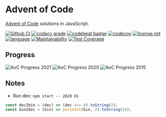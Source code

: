 # Advent of Code

[Advent of Code](https://adventofcode.com/) solutions in JavaScript.

[![Github CI](https://github.com/ropaolle/adventofcode/actions/workflows/codecov.yml/badge.svg)](https://github.com/ropaolle/adventofcode/actions/workflows/codecov.yml)
[![codacy grade](https://img.shields.io/codacy/grade/25a68dd5c77a4b2db7d499f8f8882372?logo=codacy&style=flat)](https://app.codacy.com/gh/ropaolle/adventofcode/dashboard?branch=main)
[![codebeat badge](https://codebeat.co/badges/bf22bb74-c257-4712-95e7-fcdb19808c9b)](https://codebeat.co/projects/github-com-ropaolle-adventofcode-main)
[![codecov](https://codecov.io/gh/ropaolle/adventofcode/branch/main/graph/badge.svg?token=L6A6L78N92)](https://codecov.io/gh/ropaolle/adventofcode)
[![license mit](https://img.shields.io/github/license/ropaolle/adventofcode)](https://opensource.org/licenses/MIT)
[![language](https://img.shields.io/github/languages/top/ropaolle/adventofcode)](https://github.com/ropaolle/adventofcode)
[![Maintainability](https://api.codeclimate.com/v1/badges/a39b07bc89d0cc6c067a/maintainability)](https://codeclimate.com/github/ropaolle/adventofcode/maintainability)
[![Test Coverage](https://api.codeclimate.com/v1/badges/a39b07bc89d0cc6c067a/test_coverage)](https://codeclimate.com/github/ropaolle/adventofcode/test_coverage)

## Progress

<!--- aoc-progress-start --->

![AoC Progress 2021](https://img.shields.io/static/v1?label=AoC%20Progress%202021&message=64%25%20(16%20of%2025)&color=yellow&logo=github&style=for-the-badge) 
![AoC Progress 2020](https://img.shields.io/static/v1?label=AoC%20Progress%202020&message=56%25%20(14%20of%2025)&color=red&logo=github&style=for-the-badge) 
![AoC Progress 2015](https://img.shields.io/static/v1?label=AoC%20Progress%202015&message=24%25%20(6%20of%2025)&color=red&logo=github&style=for-the-badge) 

<!--- aoc-progress-stop --->

## Notes

- Run dev: `npm start -- 2020 01`

```js
const dec2bin = (dec) => (dec >>> 0).toString(2);
const bin2dec = (bin) => parseInt(bin, 2).toString(10);
```
